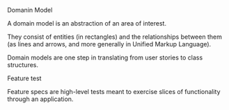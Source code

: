 Domanin Model

A domain model is an abstraction of an area of interest.

They consist of entities (in rectangles) and the relationships between them (as lines and arrows, and more generally in Unified Markup Language).

Domain models are one step in translating from user stories to class structures.

Feature test

Feature specs are high-level tests meant to exercise slices of functionality through an application. 
